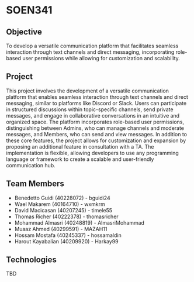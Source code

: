 # SOEN341
## Objective
To develop a versatile communication platform that facilitates seamless interaction through text channels and direct messaging, incorporating role-based user permissions while allowing for customization and scalability.
## Project
This project involves the development of a versatile communication platform that enables seamless interaction through text channels and direct messaging, similar to platforms like Discord or Slack. Users can participate in structured discussions within topic-specific channels, send private messages, and engage in collaborative conversations in an intuitive and organized space. The platform incorporates role-based user permissions, distinguishing between Admins, who can manage channels and moderate messages, and Members, who can send and view messages. In addition to these core features, the project allows for customization and expansion by proposing an additional feature in consultation with a TA. The implementation is flexible, allowing developers to use any programming language or framework to create a scalable and user-friendly communication hub.
## Team Members
- Benedetto Guidi (40228072) - bguidi24
- Wael Makarem (40164710) - wxmkrm
- David Macicasan (40207245) - timele55
- Thomas Richer (40222378) - thomasricher
- Mohammad Almasri (40248819) - AlmasriMohammad
- Muaaz Ahmed (40299591) - MAZAH11
- Hossam Mostafa (40245337) - hossamaldin
- Harout Kayabalian (40209920) - Harkay99

## Technologies
TBD
